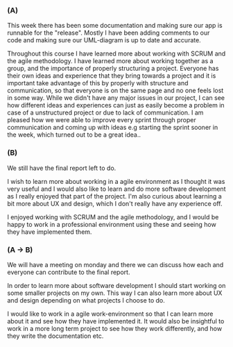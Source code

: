 ### __(A)__
This week there has been some documentation and making sure our app is runnable for the "release". Mostly I have been adding comments to our code and making sure our UML-diagram is up to date and accurate.

Throughout this course I have learned more about working with SCRUM and the agile methodology. I have learned more about working together as a group, and the importance of properly structuring a project. Everyone has their own ideas and experience that they bring towards a project and it is important take advantage of this by properly with structure and communication, so that everyone is on the same page and no one feels lost in some way. While we didn't have any major issues in our project, I can see how different ideas and experiences can just as easily become a problem in case of a unstructured project or due to lack of communication. 
I am pleased how we were able to improve every sprint through proper communication and coming up with ideas e.g starting the sprint sooner in the week, which turned out to be a great idea..  

### __(B)__
We still have the final report left to do. 

I wish to learn more about working in a agile environment as I thought it was very useful and I would also like to learn and do more software development as I really enjoyed that part of the project. I'm also curious about learning a bit more about UX and design, which I don't really have any experience off. 

I enjoyed working with SCRUM and the agile methodology, and I would be happy to work in a professional environment using these and seeing how they have implemented them. 

### __(A -> B)__
We will have a meeting on monday and there we can discuss how each and everyone can contribute to the final report.

In order to learn more about software development I should start working on some smaller projects on my own. This way I can also learn more about UX and design depending on what projects I choose to do.

I would like to work in a agile work-environment so that I can learn more about it and see how they have implemented it.  It would also be insightful to work in a more long term project to see how they work differently, and how they write the documentation etc.
